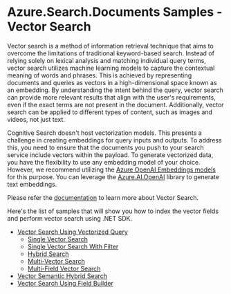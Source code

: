 # Azure.Search.Documents Samples - Vector Search

Vector search is a method of information retrieval technique that aims to overcome the limitations of traditional keyword-based search. Instead of relying solely on lexical analysis and matching individual query terms, vector search utilizes machine learning models to capture the contextual meaning of words and phrases. This is achieved by representing documents and queries as vectors in a high-dimensional space known as an embedding. By understanding the intent behind the query, vector search can provide more relevant results that align with the user's requirements, even if the exact terms are not present in the document. Additionally, vector search can be applied to different types of content, such as images and videos, not just text.

Cognitive Search doesn't host vectorization models. This presents a challenge in creating embeddings for query inputs and outputs. To address this, you need to ensure that the documents you push to your search service include vectors within the payload. To generate vectorized data, you have the flexibility to use any embedding model of your choice. However, we recommend utilizing the [Azure OpenAI Embeddings models](https://learn.microsoft.com/azure/cognitive-services/openai/how-to/embeddings) for this purpose. You can leverage the [Azure.AI.OpenAI](https://github.com/Azure/azure-sdk-for-net/blob/main/sdk/openai/Azure.AI.OpenAI/README.md) library to generate text embeddings.

Please refer the [documentation](https://learn.microsoft.com/azure/search/vector-search-overview) to learn more about Vector Search.

Here's the list of samples that will show you how to index the vector fields and perform vector search using .NET SDK.

* [Vector Search Using Vectorized Query](https://github.com/Azure/azure-sdk-for-net/blob/main/sdk/search/Azure.Search.Documents/samples/Sample07_VectorSearch_UsingVectorizedQuery.md#vector-search-using-vector-query)
     * [Single Vector Search](https://github.com/Azure/azure-sdk-for-net/blob/main/sdk/search/Azure.Search.Documents/samples/Sample07_VectorSearch_UsingVectorizedQuery.md#single-vector-search)
     * [Single Vector Search With Filter](https://github.com/Azure/azure-sdk-for-net/blob/main/sdk/search/Azure.Search.Documents/samples/Sample07_VectorSearch_UsingVectorizedQuery.md#single-vector-search-with-filter)
     * [Hybrid Search](https://github.com/Azure/azure-sdk-for-net/blob/main/sdk/search/Azure.Search.Documents/samples/Sample07_VectorSearch_UsingVectorizedQuery.md#hybrid-search)
     * [Multi-Vector Search](https://github.com/Azure/azure-sdk-for-net/blob/main/sdk/search/Azure.Search.Documents/samples/Sample07_VectorSearch_UsingVectorizedQuery.md#multi-vector-search)
     * [Multi-Field Vector Search](https://github.com/Azure/azure-sdk-for-net/blob/main/sdk/search/Azure.Search.Documents/samples/Sample07_VectorSearch_UsingVectorizedQuery.md#multi-field-vector-search)
* [Vector Semantic Hybrid Search](https://github.com/Azure/azure-sdk-for-net/blob/main/sdk/search/Azure.Search.Documents/samples/Sample07_VectorSearch_UsingSemanticHybridQuery.md)
* [Vector Search Using Field Builder](https://github.com/Azure/azure-sdk-for-net/blob/main/sdk/search/Azure.Search.Documents/samples/Sample07_VectorSearch_UsingFieldBuilder.md)
